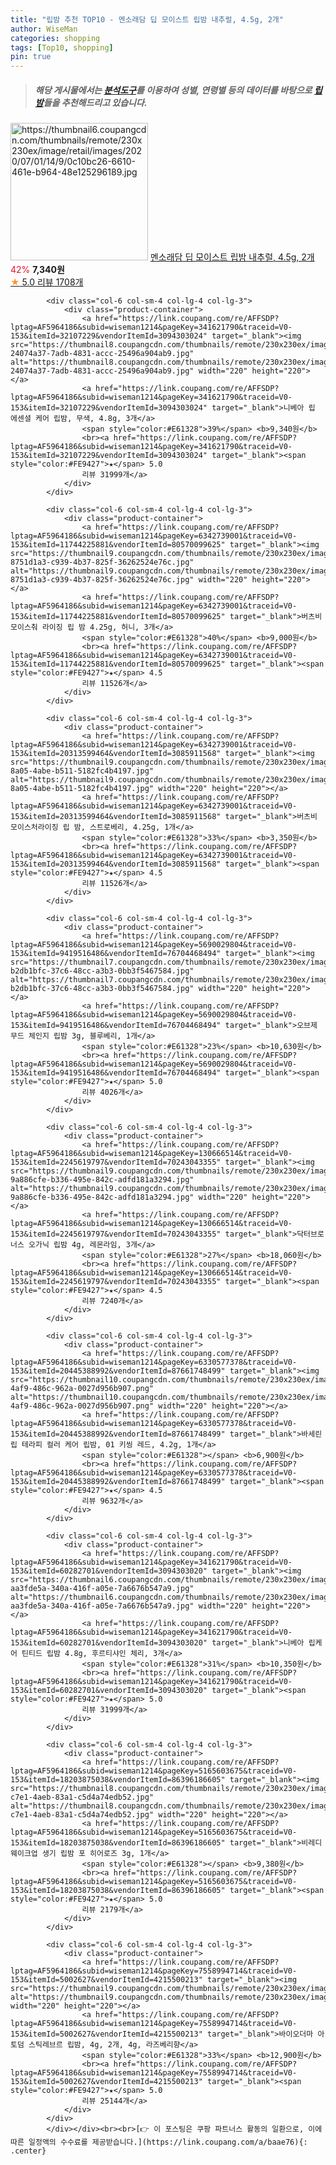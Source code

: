 ```yaml
---
title: "립밤 추천 TOP10 - 멘소래담 딥 모이스트 립밤 내추럴, 4.5g, 2개"
author: WiseMan
categories: shopping
tags: [Top10, shopping]
pin: true
---
```


> ##### 해당 게시물에서는 [**분석도구**](https://itemscout.io/)를 이용하여 **성별**, **연령별** 등의 데이터를 바탕으로 [**립밤**](https://link.coupang.com/a/baae76)들을 추천해드리고 있습니다.
<div class="container"><div class="row">
            <div class="col-6 col-sm-4 col-lg-4 col-lg-3">
                <div class="product-container">
                    <a href="https://link.coupang.com/re/AFFSDP?lptag=AF5964186&subid=wiseman1214&pageKey=1766896788&traceid=V0-153&itemId=3008659267&vendorItemId=70996870639" target="_blank"><img src="https://thumbnail6.coupangcdn.com/thumbnails/remote/230x230ex/image/retail/images/2020/07/01/14/9/0c10bc26-6610-461e-b964-48e125296189.jpg" alt="https://thumbnail6.coupangcdn.com/thumbnails/remote/230x230ex/image/retail/images/2020/07/01/14/9/0c10bc26-6610-461e-b964-48e125296189.jpg" width="220" height="220"></a>
                    <a href="https://link.coupang.com/re/AFFSDP?lptag=AF5964186&subid=wiseman1214&pageKey=1766896788&traceid=V0-153&itemId=3008659267&vendorItemId=70996870639" target="_blank">멘소래담 딥 모이스트 립밤 내추럴, 4.5g, 2개</a>
                    <span style="color:#E61328">42%</span> <b>7,340원</b>
                    <br><a href="https://link.coupang.com/re/AFFSDP?lptag=AF5964186&subid=wiseman1214&pageKey=1766896788&traceid=V0-153&itemId=3008659267&vendorItemId=70996870639" target="_blank"><span style="color:#FE9427">★</span> 5.0
                    리뷰 1708개</a>
                </div>
            </div>
            
            <div class="col-6 col-sm-4 col-lg-4 col-lg-3">
                <div class="product-container">
                    <a href="https://link.coupang.com/re/AFFSDP?lptag=AF5964186&subid=wiseman1214&pageKey=341621790&traceid=V0-153&itemId=32107229&vendorItemId=3094303024" target="_blank"><img src="https://thumbnail8.coupangcdn.com/thumbnails/remote/230x230ex/image/retail/images/365185342095178-24074a37-7adb-4831-accc-25496a904ab9.jpg" alt="https://thumbnail8.coupangcdn.com/thumbnails/remote/230x230ex/image/retail/images/365185342095178-24074a37-7adb-4831-accc-25496a904ab9.jpg" width="220" height="220"></a>
                    <a href="https://link.coupang.com/re/AFFSDP?lptag=AF5964186&subid=wiseman1214&pageKey=341621790&traceid=V0-153&itemId=32107229&vendorItemId=3094303024" target="_blank">니베아 립 에센셜 케어 립밤, 무색, 4.8g, 3개</a>
                    <span style="color:#E61328">39%</span> <b>9,340원</b>
                    <br><a href="https://link.coupang.com/re/AFFSDP?lptag=AF5964186&subid=wiseman1214&pageKey=341621790&traceid=V0-153&itemId=32107229&vendorItemId=3094303024" target="_blank"><span style="color:#FE9427">★</span> 5.0
                    리뷰 31999개</a>
                </div>
            </div>
            
            <div class="col-6 col-sm-4 col-lg-4 col-lg-3">
                <div class="product-container">
                    <a href="https://link.coupang.com/re/AFFSDP?lptag=AF5964186&subid=wiseman1214&pageKey=6342739001&traceid=V0-153&itemId=11744225881&vendorItemId=80570099625" target="_blank"><img src="https://thumbnail9.coupangcdn.com/thumbnails/remote/230x230ex/image/retail/images/7879424108795632-8751d1a3-c939-4b37-825f-36262524e76c.jpg" alt="https://thumbnail9.coupangcdn.com/thumbnails/remote/230x230ex/image/retail/images/7879424108795632-8751d1a3-c939-4b37-825f-36262524e76c.jpg" width="220" height="220"></a>
                    <a href="https://link.coupang.com/re/AFFSDP?lptag=AF5964186&subid=wiseman1214&pageKey=6342739001&traceid=V0-153&itemId=11744225881&vendorItemId=80570099625" target="_blank">버츠비 모이스춰 라이징 립 밤 4.25g, 허니, 3개</a>
                    <span style="color:#E61328">40%</span> <b>9,000원</b>
                    <br><a href="https://link.coupang.com/re/AFFSDP?lptag=AF5964186&subid=wiseman1214&pageKey=6342739001&traceid=V0-153&itemId=11744225881&vendorItemId=80570099625" target="_blank"><span style="color:#FE9427">★</span> 4.5
                    리뷰 11526개</a>
                </div>
            </div>
            
            <div class="col-6 col-sm-4 col-lg-4 col-lg-3">
                <div class="product-container">
                    <a href="https://link.coupang.com/re/AFFSDP?lptag=AF5964186&subid=wiseman1214&pageKey=6342739001&traceid=V0-153&itemId=20313599464&vendorItemId=3085911568" target="_blank"><img src="https://thumbnail9.coupangcdn.com/thumbnails/remote/230x230ex/image/product/image/vendoritem/2017/11/15/3085911568/1fefad3b-8a05-4abe-b511-5182fc4b4197.jpg" alt="https://thumbnail9.coupangcdn.com/thumbnails/remote/230x230ex/image/product/image/vendoritem/2017/11/15/3085911568/1fefad3b-8a05-4abe-b511-5182fc4b4197.jpg" width="220" height="220"></a>
                    <a href="https://link.coupang.com/re/AFFSDP?lptag=AF5964186&subid=wiseman1214&pageKey=6342739001&traceid=V0-153&itemId=20313599464&vendorItemId=3085911568" target="_blank">버츠비 모이스처라이징 립 밤, 스트로베리, 4.25g, 1개</a>
                    <span style="color:#E61328">33%</span> <b>3,350원</b>
                    <br><a href="https://link.coupang.com/re/AFFSDP?lptag=AF5964186&subid=wiseman1214&pageKey=6342739001&traceid=V0-153&itemId=20313599464&vendorItemId=3085911568" target="_blank"><span style="color:#FE9427">★</span> 4.5
                    리뷰 11526개</a>
                </div>
            </div>
            
            <div class="col-6 col-sm-4 col-lg-4 col-lg-3">
                <div class="product-container">
                    <a href="https://link.coupang.com/re/AFFSDP?lptag=AF5964186&subid=wiseman1214&pageKey=5690029804&traceid=V0-153&itemId=9419516486&vendorItemId=76704468494" target="_blank"><img src="https://thumbnail7.coupangcdn.com/thumbnails/remote/230x230ex/image/retail/images/4532328047481123-b2db1bfc-37c6-48cc-a3b3-0bb3f5467584.jpg" alt="https://thumbnail7.coupangcdn.com/thumbnails/remote/230x230ex/image/retail/images/4532328047481123-b2db1bfc-37c6-48cc-a3b3-0bb3f5467584.jpg" width="220" height="220"></a>
                    <a href="https://link.coupang.com/re/AFFSDP?lptag=AF5964186&subid=wiseman1214&pageKey=5690029804&traceid=V0-153&itemId=9419516486&vendorItemId=76704468494" target="_blank">오브제 무드 체인지 립밤 3g, 블루베리, 1개</a>
                    <span style="color:#E61328">23%</span> <b>10,630원</b>
                    <br><a href="https://link.coupang.com/re/AFFSDP?lptag=AF5964186&subid=wiseman1214&pageKey=5690029804&traceid=V0-153&itemId=9419516486&vendorItemId=76704468494" target="_blank"><span style="color:#FE9427">★</span> 5.0
                    리뷰 4026개</a>
                </div>
            </div>
            
            <div class="col-6 col-sm-4 col-lg-4 col-lg-3">
                <div class="product-container">
                    <a href="https://link.coupang.com/re/AFFSDP?lptag=AF5964186&subid=wiseman1214&pageKey=130666514&traceid=V0-153&itemId=2245619797&vendorItemId=70243043355" target="_blank"><img src="https://thumbnail9.coupangcdn.com/thumbnails/remote/230x230ex/image/retail/images/4921241179843054-9a886cfe-b336-495e-842c-adfd181a3294.jpg" alt="https://thumbnail9.coupangcdn.com/thumbnails/remote/230x230ex/image/retail/images/4921241179843054-9a886cfe-b336-495e-842c-adfd181a3294.jpg" width="220" height="220"></a>
                    <a href="https://link.coupang.com/re/AFFSDP?lptag=AF5964186&subid=wiseman1214&pageKey=130666514&traceid=V0-153&itemId=2245619797&vendorItemId=70243043355" target="_blank">닥터브로너스 오가닉 립밤 4g, 레몬라임, 3개</a>
                    <span style="color:#E61328">27%</span> <b>18,060원</b>
                    <br><a href="https://link.coupang.com/re/AFFSDP?lptag=AF5964186&subid=wiseman1214&pageKey=130666514&traceid=V0-153&itemId=2245619797&vendorItemId=70243043355" target="_blank"><span style="color:#FE9427">★</span> 4.5
                    리뷰 7240개</a>
                </div>
            </div>
            
            <div class="col-6 col-sm-4 col-lg-4 col-lg-3">
                <div class="product-container">
                    <a href="https://link.coupang.com/re/AFFSDP?lptag=AF5964186&subid=wiseman1214&pageKey=6330577378&traceid=V0-153&itemId=20445388992&vendorItemId=87661748499" target="_blank"><img src="https://thumbnail10.coupangcdn.com/thumbnails/remote/230x230ex/image/retail/images/2023/11/03/17/1/e1156414-4af9-486c-962a-0027d956b907.png" alt="https://thumbnail10.coupangcdn.com/thumbnails/remote/230x230ex/image/retail/images/2023/11/03/17/1/e1156414-4af9-486c-962a-0027d956b907.png" width="220" height="220"></a>
                    <a href="https://link.coupang.com/re/AFFSDP?lptag=AF5964186&subid=wiseman1214&pageKey=6330577378&traceid=V0-153&itemId=20445388992&vendorItemId=87661748499" target="_blank">바세린 립 테라피 컬러 케어 립밤, 01 키씽 레드, 4.2g, 1개</a>
                    <span style="color:#E61328"></span> <b>6,900원</b>
                    <br><a href="https://link.coupang.com/re/AFFSDP?lptag=AF5964186&subid=wiseman1214&pageKey=6330577378&traceid=V0-153&itemId=20445388992&vendorItemId=87661748499" target="_blank"><span style="color:#FE9427">★</span> 4.5
                    리뷰 9632개</a>
                </div>
            </div>
            
            <div class="col-6 col-sm-4 col-lg-4 col-lg-3">
                <div class="product-container">
                    <a href="https://link.coupang.com/re/AFFSDP?lptag=AF5964186&subid=wiseman1214&pageKey=341621790&traceid=V0-153&itemId=60282701&vendorItemId=3094303020" target="_blank"><img src="https://thumbnail6.coupangcdn.com/thumbnails/remote/230x230ex/image/retail/images/3655655222030582-aa3fde5a-340a-416f-a05e-7a6676b547a9.jpg" alt="https://thumbnail6.coupangcdn.com/thumbnails/remote/230x230ex/image/retail/images/3655655222030582-aa3fde5a-340a-416f-a05e-7a6676b547a9.jpg" width="220" height="220"></a>
                    <a href="https://link.coupang.com/re/AFFSDP?lptag=AF5964186&subid=wiseman1214&pageKey=341621790&traceid=V0-153&itemId=60282701&vendorItemId=3094303020" target="_blank">니베아 립케어 틴티드 립밤 4.8g, 후르티샤인 체리, 3개</a>
                    <span style="color:#E61328">31%</span> <b>10,350원</b>
                    <br><a href="https://link.coupang.com/re/AFFSDP?lptag=AF5964186&subid=wiseman1214&pageKey=341621790&traceid=V0-153&itemId=60282701&vendorItemId=3094303020" target="_blank"><span style="color:#FE9427">★</span> 5.0
                    리뷰 31999개</a>
                </div>
            </div>
            
            <div class="col-6 col-sm-4 col-lg-4 col-lg-3">
                <div class="product-container">
                    <a href="https://link.coupang.com/re/AFFSDP?lptag=AF5964186&subid=wiseman1214&pageKey=5165603675&traceid=V0-153&itemId=18203875038&vendorItemId=86396186605" target="_blank"><img src="https://thumbnail8.coupangcdn.com/thumbnails/remote/230x230ex/image/retail/images/2023/06/27/10/7/4ccf3849-c7e1-4aeb-83a1-c5d4a74edb52.jpg" alt="https://thumbnail8.coupangcdn.com/thumbnails/remote/230x230ex/image/retail/images/2023/06/27/10/7/4ccf3849-c7e1-4aeb-83a1-c5d4a74edb52.jpg" width="220" height="220"></a>
                    <a href="https://link.coupang.com/re/AFFSDP?lptag=AF5964186&subid=wiseman1214&pageKey=5165603675&traceid=V0-153&itemId=18203875038&vendorItemId=86396186605" target="_blank">비레디 웨이크업 생기 립밤 포 히어로즈 3g, 1개</a>
                    <span style="color:#E61328"></span> <b>9,380원</b>
                    <br><a href="https://link.coupang.com/re/AFFSDP?lptag=AF5964186&subid=wiseman1214&pageKey=5165603675&traceid=V0-153&itemId=18203875038&vendorItemId=86396186605" target="_blank"><span style="color:#FE9427">★</span> 5.0
                    리뷰 2179개</a>
                </div>
            </div>
            
            <div class="col-6 col-sm-4 col-lg-4 col-lg-3">
                <div class="product-container">
                    <a href="https://link.coupang.com/re/AFFSDP?lptag=AF5964186&subid=wiseman1214&pageKey=7558994714&traceid=V0-153&itemId=5002627&vendorItemId=4215500213" target="_blank"><img src="https://thumbnail9.coupangcdn.com/thumbnails/remote/230x230ex/image/vendor_inventory/0400/2aaf449dfff6093118392c42a2d51d66fd7733f8f37a93723809062ddd4b.jpg" alt="https://thumbnail9.coupangcdn.com/thumbnails/remote/230x230ex/image/vendor_inventory/0400/2aaf449dfff6093118392c42a2d51d66fd7733f8f37a93723809062ddd4b.jpg" width="220" height="220"></a>
                    <a href="https://link.coupang.com/re/AFFSDP?lptag=AF5964186&subid=wiseman1214&pageKey=7558994714&traceid=V0-153&itemId=5002627&vendorItemId=4215500213" target="_blank">바이오더마 아토덤 스틱레브르 립밤, 4g, 2개, 4g, 라즈베리향</a>
                    <span style="color:#E61328">33%</span> <b>12,900원</b>
                    <br><a href="https://link.coupang.com/re/AFFSDP?lptag=AF5964186&subid=wiseman1214&pageKey=7558994714&traceid=V0-153&itemId=5002627&vendorItemId=4215500213" target="_blank"><span style="color:#FE9427">★</span> 5.0
                    리뷰 25144개</a>
                </div>
            </div>
            </div></div><br><br>[👉 이 포스팅은 쿠팡 파트너스 활동의 일환으로, 이에 따른 일정액의 수수료를 제공받습니다.](https://link.coupang.com/a/baae76){: .center}
